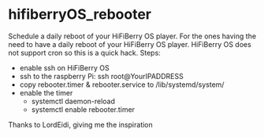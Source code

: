 # hifiberryOS_rebooter
Schedule a daily reboot of your HiFiBerry OS player.
For the ones having the need to have a daily reboot of your HiFiBerry OS player.
HiFiBerry OS does not support cron so this is a quick hack.
Steps:
- enable ssh on HiFiBerry OS
- ssh to the raspberry Pi: ssh root@YourIPADDRESS
- copy rebooter.timer & rebooter.service to /lib/systemd/system/
- enable the timer
  - systemctl daemon-reload
  - systemctl enable rebooter.timer


Thanks to LordEidi, giving me the inspiration
